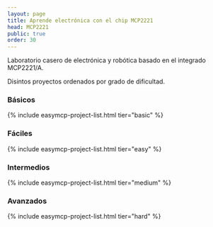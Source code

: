 ```yaml
---
layout: page
title: Aprende electrónica con el chip MCP2221
head: MCP2221
public: true
order: 30
---
```


Laboratorio casero de electrónica y robótica basado en el integrado MCP2221/A.


Disintos proyectos ordenados por grado de dificultad.


### Básicos

{% include easymcp-project-list.html tier="basic" %}


### Fáciles

{% include easymcp-project-list.html tier="easy" %}


### Intermedios

{% include easymcp-project-list.html tier="medium" %}


### Avanzados

{% include easymcp-project-list.html tier="hard" %}



